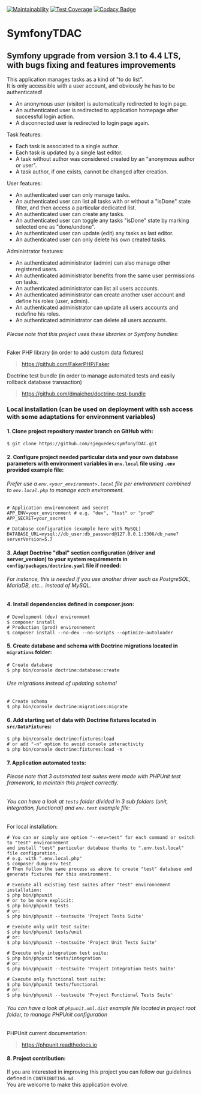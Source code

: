 [![Maintainability](https://api.codeclimate.com/v1/badges/cd0698a66913d668f94b/maintainability)](https://codeclimate.com/github/sjeguedes/symfonyTDAC/maintainability)
[![Test Coverage](https://api.codeclimate.com/v1/badges/cd0698a66913d668f94b/test_coverage)](https://codeclimate.com/github/sjeguedes/symfonyTDAC/test_coverage)
[![Codacy Badge](https://app.codacy.com/project/badge/Grade/d7c1a32d50db45d5ab05ec44db19dce0)](https://www.codacy.com/gh/sjeguedes/symfonyTDAC/dashboard?utm_source=github.com&amp;utm_medium=referral&amp;utm_content=sjeguedes/symfonyTDAC&amp;utm_campaign=Badge_Grade)
# SymfonyTDAC

## Symfony upgrade from version 3.1 to 4.4 LTS, with bugs fixing and features improvements
This application manages tasks as a kind of "to do list".  
It is only accessible with a user account, and obviously he has to be authenticated!  

- An anonymous user (visitor) is automatically redirected to login page.
- An authenticated user is redirected to application homepage after successful login action.
- A disconnected user is redirected to login page again.
 
Task features: 
- Each task is associated to a single author.
- Each task is updated by a single last editor.
- A task without author was considered created by an "anonymous author or user".
- A task author, if one exists, cannot be changed after creation.

User features:
- An authenticated user can only manage tasks.
- An authenticated user can list all tasks with or without a "isDone" state filter, and then access a particular dedicated list.
- An authenticated user can create any tasks.
- An authenticated user can toggle any tasks "isDone" state by marking selected one as "done/undone".
- An authenticated user can update (edit) any tasks as last editor.
- An authenticated user can only delete his own created tasks.

Administrator features:
- An authenticated administrator (admin) can also manage other registered users.
- An authenticated administrator benefits from the same user permissions on tasks.
- An authenticated administrator can list all users accounts.
- An authenticated administrator can create another user account and define his roles (user, admin).
- An authenticated administrator can update all users accounts and redefine his roles.
- An authenticated administrator can delete all users accounts.

###### *Please note that this project uses these libraries or Symfony bundles:*
Faker PHP library (in order to add custom data fixtures)
> https://github.com/FakerPHP/Faker

Doctrine test bundle (in order to manage automated tests and easily rollback database transaction)
> https://github.com/dmaicher/doctrine-test-bundle

### Local installation (can be used on deployment with ssh access with some adaptations for environment variables)

#### 1. Clone project repository master branch on GitHub with:
```
$ git clone https://github.com/sjeguedes/symfonyTDAC.git
```

#### 2. Configure project needed particular data and your own database parameters with environment variables in `env.local` file using `.env` provided example file:

###### *Prefer use a `env.<your_environment>.local` file per environment combined to `env.local.php` to manage each environment.*
```
# Application environnement and secret
APP_ENV=your_environment # e.g. "dev", "test" or "prod"
APP_SECRET=your_secret

# Database configuration (example here with MySQL)
DATABASE_URL=mysql://db_user:db_password@127.0.0.1:3306/db_name?serverVersion=5.7
```
#### 3. Adapt Doctrine "dbal" section configuration (driver and server_version) to your system requirements in `config/packages/doctrine.yaml` file if needed:

###### *For instance, this is needed if you use another driver such as PostgreSQL, MariaDB, etc... instead of MySQL.*

#### 4. Install dependencies defined in composer.json:
```
# Development (dev) environment
$ composer install
# Production (prod) environnement
$ composer install --no-dev --no-scripts --optimize-autoloader
```

#### 5. Create database and schema with Doctrine migrations located in `migrations` folder:
```
# Create database
$ php bin/console doctrine:database:create
```

###### *Use migrations instead of updating schema!*
```
# Create schema
$ php bin/console doctrine:migrations:migrate
```

#### 6. Add starting set of data with Doctrine fixtures located in `src/DataFixtures`:
```
$ php bin/console doctrine:fixtures:load
# or add "-n" option to avoid console interactivity
$ php bin/console doctrine:fixtures:load -n
```

#### 7. Application automated tests:
###### *Please note that 3 automated test suites were made with PHPUnit test framework, to maintain this project correctly.* 
###### *You can have a look at `tests` folder divided in 3 sub folders (unit, integration, functional) and `env.test` example file:*
For local installation:
```
# You can or simply use option "--env=test" for each command or switch to "test" environnement 
and install "test" particular database thanks to ".env.test.local" file configuration.
# e.g. with ".env.local.php"
$ composer dump-env test
# Then follow the same process as above to create "test" database and generate fixtures for this environment.

# Execute all existing test suites after "test" environnement installation:
$ php bin/phpunit
# or to be more explicit:
$ php bin/phpunit tests
# or:
$ php bin/phpunit --testsuite 'Project Tests Suite'

# Execute only unit test suite:
$ php bin/phpunit tests/unit
# or:
$ php bin/phpunit --testsuite 'Project Unit Tests Suite'

# Execute only integration test suite:
$ php bin/phpunit tests/integration
# or:
$ php bin/phpunit --testsuite 'Project Integration Tests Suite'

# Execute only functional test suite:
$ php bin/phpunit tests/functional
# or:
$ php bin/phpunit --testsuite 'Project Functional Tests Suite'
```
###### *You can have a look at `phpunit.xml.dist` example file located in project root folder, to manage PHPUnit configuration*
PHPUnit current documentation: 
> https://phpunit.readthedocs.io

#### 8. Project contribution:
If you are interested in improving this project you can follow our guidelines defined in `CONTRIBUTING.md`.  
You are welcome to make this application evolve.

 
